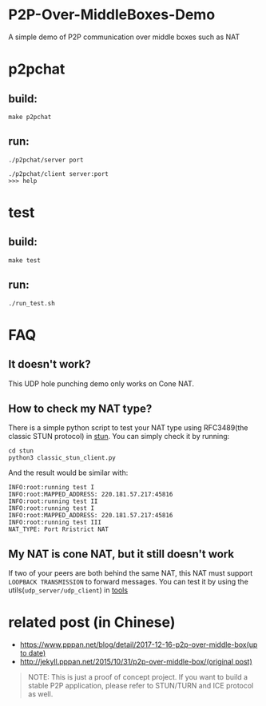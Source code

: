 # P2P-Over-MiddleBoxes-Demo
A simple demo of P2P communication over middle boxes such as NAT

# p2pchat

## build:
    
    make p2pchat

## run:

    ./p2pchat/server port

    ./p2pchat/client server:port
    >>> help

# test

## build:

    make test

## run:
    
    ./run_test.sh

# FAQ

## It doesn't work?
This UDP hole punching demo only works on Cone NAT.

## How to check my NAT type?
There is a simple python script to test your NAT type using RFC3489(the classic STUN protocol) in [stun](stun).
You can simply check it by running:
```
cd stun
python3 classic_stun_client.py
```

And the result would be similar with:
```
INFO:root:running test I
INFO:root:MAPPED_ADDRESS: 220.181.57.217:45816
INFO:root:running test II
INFO:root:running test I
INFO:root:MAPPED_ADDRESS: 220.181.57.217:45816
INFO:root:running test III
NAT_TYPE: Port Rristrict NAT
```

## My NAT is cone NAT, but it still doesn't work
If two of your peers are both behind the same NAT, this NAT must support `LOOPBACK TRANSMISSION`
to forward messages. You can test it by using the utils(`udp_server/udp_client`) in [tools](tools)

# related post (in Chinese)

- [https://www.pppan.net/blog/detail/2017-12-16-p2p-over-middle-box(up to date)][django]
- [http://jekyll.pppan.net/2015/10/31/p2p-over-middle-box/(original post)][jekyll]

> NOTE: This is just a proof of concept project. If you want to build a stable
> P2P application, please refer to STUN/TURN and ICE protocol as well.

[jekyll]:http://jekyll.pppan.net/2015/10/31/p2p-over-middle-box/
[django]:https://www.pppan.net/blog/detail/2017-12-16-p2p-over-middle-box
